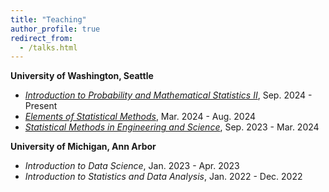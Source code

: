 ```yaml
---
title: "Teaching"
author_profile: true
redirect_from:
  - /talks.html
---
```


**University of Washington, Seattle**
* [*Introduction to Probability and Mathematical Statistics II*](https://stat.uw.edu/academics/course-catalog/stat-341),	Sep. 2024 - Present
* [*Elements of Statistical Methods*](https://stat.uw.edu/academics/course-catalog/stat-311),	Mar. 2024 - Aug. 2024
* [*Statistical Methods in Engineering and Science*](https://stat.uw.edu/academics/course-catalog/stat-390),	Sep. 2023 - Mar. 2024

**University of Michigan, Ann Arbor**
* *Introduction to Data Science*,	Jan. 2023 - Apr. 2023
* *Introduction to Statistics and Data Analysis*,	Jan. 2022 - Dec. 2022
